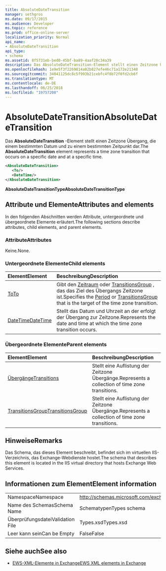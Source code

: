 ```yaml
---
title: AbsoluteDateTransition
manager: sethgros
ms.date: 09/17/2015
ms.audience: Developer
ms.topic: reference
ms.prod: office-online-server
localization_priority: Normal
api_name:
- AbsoluteDateTransition
api_type:
- schema
ms.assetid: 8f5731eb-bed0-45bf-ba89-4aaf20c34a39
description: Das AbsoluteDateTransition-Element stellt einen Zeitzone Übergang, die einem bestimmten Datum und zu einem bestimmten Zeitpunkt dar.
ms.openlocfilehash: 1e9e5f3f2269814a82b827efe46c71a172e21348
ms.sourcegitcommit: 34041125dc8c5f993b21cebfc4f8b72f0fd2cb6f
ms.translationtype: MT
ms.contentlocale: de-DE
ms.lasthandoff: 06/25/2018
ms.locfileid: "19757208"
---
```

# <a name="absolutedatetransition"></a><span data-ttu-id="d4ae8-103">AbsoluteDateTransition</span><span class="sxs-lookup"><span data-stu-id="d4ae8-103">AbsoluteDateTransition</span></span>

<span data-ttu-id="d4ae8-104">Das **AbsoluteDateTransition** -Element stellt einen Zeitzone Übergang, die einem bestimmten Datum und zu einem bestimmten Zeitpunkt dar.</span><span class="sxs-lookup"><span data-stu-id="d4ae8-104">The **AbsoluteDateTransition** element represents a time zone transition that occurs on a specific date and at a specific time.</span></span> 
  
```xml
<AbsoluteDateTransition>
   <To/>
   <DateTime/>
</AbsoluteDateTransition>
```

<span data-ttu-id="d4ae8-105">**AbsoluteDateTransitionType**</span><span class="sxs-lookup"><span data-stu-id="d4ae8-105">**AbsoluteDateTransitionType**</span></span>

## <a name="attributes-and-elements"></a><span data-ttu-id="d4ae8-106">Attribute und Elemente</span><span class="sxs-lookup"><span data-stu-id="d4ae8-106">Attributes and elements</span></span>

<span data-ttu-id="d4ae8-107">In den folgenden Abschnitten werden Attribute, untergeordnete und übergeordnete Elemente erläutert.</span><span class="sxs-lookup"><span data-stu-id="d4ae8-107">The following sections describe attributes, child elements, and parent elements.</span></span>
  
### <a name="attributes"></a><span data-ttu-id="d4ae8-108">Attribute</span><span class="sxs-lookup"><span data-stu-id="d4ae8-108">Attributes</span></span>

<span data-ttu-id="d4ae8-109">Keine.</span><span class="sxs-lookup"><span data-stu-id="d4ae8-109">None.</span></span>
  
### <a name="child-elements"></a><span data-ttu-id="d4ae8-110">Untergeordnete Elemente</span><span class="sxs-lookup"><span data-stu-id="d4ae8-110">Child elements</span></span>

|<span data-ttu-id="d4ae8-111">**Element**</span><span class="sxs-lookup"><span data-stu-id="d4ae8-111">**Element**</span></span>|<span data-ttu-id="d4ae8-112">**Beschreibung**</span><span class="sxs-lookup"><span data-stu-id="d4ae8-112">**Description**</span></span>|
|:-----|:-----|
|[<span data-ttu-id="d4ae8-113">To</span><span class="sxs-lookup"><span data-stu-id="d4ae8-113">To</span></span>](to.md) <br/> |<span data-ttu-id="d4ae8-114">Gibt den [Zeitraum](period.md) oder [TransitionsGroup](transitionsgroup.md) , das das Ziel des Übergangs Zeitzone ist.</span><span class="sxs-lookup"><span data-stu-id="d4ae8-114">Specifies the [Period](period.md) or [TransitionsGroup](transitionsgroup.md) that is the target of the time zone transition.</span></span>  <br/> |
|[<span data-ttu-id="d4ae8-115">DateTime</span><span class="sxs-lookup"><span data-stu-id="d4ae8-115">DateTime</span></span>](datetime.md) <br/> |<span data-ttu-id="d4ae8-116">Stellt das Datum und Uhrzeit an der erfolgt der Übergang zur Zeitzone.</span><span class="sxs-lookup"><span data-stu-id="d4ae8-116">Represents the date and time at which the time zone transition occurs.</span></span>  <br/> |
   
### <a name="parent-elements"></a><span data-ttu-id="d4ae8-117">Übergeordnete Elemente</span><span class="sxs-lookup"><span data-stu-id="d4ae8-117">Parent elements</span></span>

|<span data-ttu-id="d4ae8-118">**Element**</span><span class="sxs-lookup"><span data-stu-id="d4ae8-118">**Element**</span></span>|<span data-ttu-id="d4ae8-119">**Beschreibung**</span><span class="sxs-lookup"><span data-stu-id="d4ae8-119">**Description**</span></span>|
|:-----|:-----|
|[<span data-ttu-id="d4ae8-120">Übergänge</span><span class="sxs-lookup"><span data-stu-id="d4ae8-120">Transitions</span></span>](transitions.md) <br/> |<span data-ttu-id="d4ae8-121">Stellt eine Auflistung der Zeitzone Übergänge.</span><span class="sxs-lookup"><span data-stu-id="d4ae8-121">Represents a collection of time zone transitions.</span></span>  <br/> |
|[<span data-ttu-id="d4ae8-122">TransitionsGroup</span><span class="sxs-lookup"><span data-stu-id="d4ae8-122">TransitionsGroup</span></span>](transitionsgroup.md) <br/> |<span data-ttu-id="d4ae8-123">Stellt eine Auflistung der Zeitzone Übergänge.</span><span class="sxs-lookup"><span data-stu-id="d4ae8-123">Represents a collection of time zone transitions.</span></span>  <br/> |
   
## <a name="remarks"></a><span data-ttu-id="d4ae8-124">Hinweise</span><span class="sxs-lookup"><span data-stu-id="d4ae8-124">Remarks</span></span>

<span data-ttu-id="d4ae8-125">Das Schema, das dieses Element beschreibt, befindet sich im virtuellen IIS-Verzeichnis, das Exchange-Webdienste hostet.</span><span class="sxs-lookup"><span data-stu-id="d4ae8-125">The schema that describes this element is located in the IIS virtual directory that hosts Exchange Web Services.</span></span>
  
## <a name="element-information"></a><span data-ttu-id="d4ae8-126">Informationen zum Element</span><span class="sxs-lookup"><span data-stu-id="d4ae8-126">Element information</span></span>

|||
|:-----|:-----|
|<span data-ttu-id="d4ae8-127">Namespace</span><span class="sxs-lookup"><span data-stu-id="d4ae8-127">Namespace</span></span>  <br/> |http://schemas.microsoft.com/exchange/services/2006/types  <br/> |
|<span data-ttu-id="d4ae8-128">Name des Schemas</span><span class="sxs-lookup"><span data-stu-id="d4ae8-128">Schema Name</span></span>  <br/> |<span data-ttu-id="d4ae8-129">Schematypen</span><span class="sxs-lookup"><span data-stu-id="d4ae8-129">Types schema</span></span>  <br/> |
|<span data-ttu-id="d4ae8-130">Überprüfungsdatei</span><span class="sxs-lookup"><span data-stu-id="d4ae8-130">Validation File</span></span>  <br/> |<span data-ttu-id="d4ae8-131">Types.xsd</span><span class="sxs-lookup"><span data-stu-id="d4ae8-131">Types.xsd</span></span>  <br/> |
|<span data-ttu-id="d4ae8-132">Leer kann sein</span><span class="sxs-lookup"><span data-stu-id="d4ae8-132">Can be Empty</span></span>  <br/> |<span data-ttu-id="d4ae8-133">False</span><span class="sxs-lookup"><span data-stu-id="d4ae8-133">False</span></span>  <br/> |
   
## <a name="see-also"></a><span data-ttu-id="d4ae8-134">Siehe auch</span><span class="sxs-lookup"><span data-stu-id="d4ae8-134">See also</span></span>

- [<span data-ttu-id="d4ae8-135">EWS-XML-Elemente in Exchange</span><span class="sxs-lookup"><span data-stu-id="d4ae8-135">EWS XML elements in Exchange</span></span>](ews-xml-elements-in-exchange.md)

